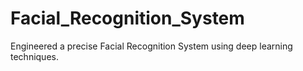 # Facial_Recognition_System
Engineered a precise Facial Recognition System using deep learning techniques.
